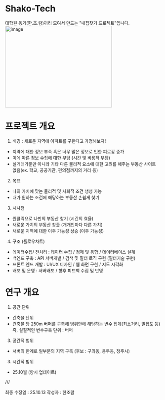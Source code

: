 # Shako-Tech
대학원 동기(한.조.람)끼리 모여서 만드는 "내집찾기 프로젝트"입니다.
<img width="345" height="263" alt="image" src="https://github.com/user-attachments/assets/615ce7ee-5800-4786-89d0-eb7b339e925e" />

# 프로젝트 개요 

1) 배경 : 새로운 지역에 아파트를 구한다고 가정해보자!
- 지역에 대한 정보 부족 혹은 너무 많은 정보로 인한 피로감 증가
- 이에 따른 정보 수집에 대한 부담 (시간 및 비용적 부담) 
- 실거래가뿐만 아니라 기타 다른 물리적 요소에 대한 고려를 해주는 부동산 사이트 없음(ex. 학교, 공공기관, 편의점까지의 거리 등)

2) 목표
- 나의 가치에 맞는 물리적 및 사회적 조건 생성 가능
- 내가 원하는 조건에 해당하는 부동산 손쉽게 찾기
 
3) 시사점
- 원클릭으로 나만의 부동산 찾기 (시간의 효율) 
- 새로운 가치의 부동산 창출 (개개인마다 다른 가치)  
- 새로운 지역에 대한 이주 가능성 상승 (이주 가능성)

4) 구조 (플로우차트)
- 데이터수집/ 전처리 : 데이터 수집 / 정제 및 통합 / 데이터베이스 설계
- 백엔드 구축 : API 서버개발 / 검색 및 필터 로직 구현 (필터기술 구현)
- 프론트 엔드 개발 : UI/UX 디자인 / 웹 화면 구현 / 지도 시각화
- 배포 및 운영 : 서버배포  / 향후 피드백 수집 및 반영 


# 연구 개요 
1) 공간 단위
- 건축물 단위
- 건축물 당 250m 버퍼를 구축해 범위안에 해당하는 변수 집계(최소거리, 밀집도 등)
즉, 실질적인 변수구축 단위 : 버퍼
    
3) 공간적 범위
- 서버의 한계로 일부분의 지역 구축 (후보 : 구의동, 용두동, 청주시)
         
3) 시간적 범위
- 25.10월 (항시 업데이트)  




///

최종 수정일 : 25.10.13
작성자 : 한조람 
